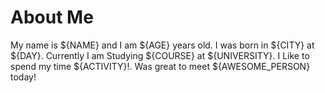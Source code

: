 
# About Me

My name is ${NAME} and I am ${AGE} years old.
I was born in ${CITY} at ${DAY}.
Currently I am Studying ${COURSE} at ${UNIVERSITY}.
I Like to spend my time ${ACTIVITY}!.
Was great to meet ${AWESOME_PERSON} today!

